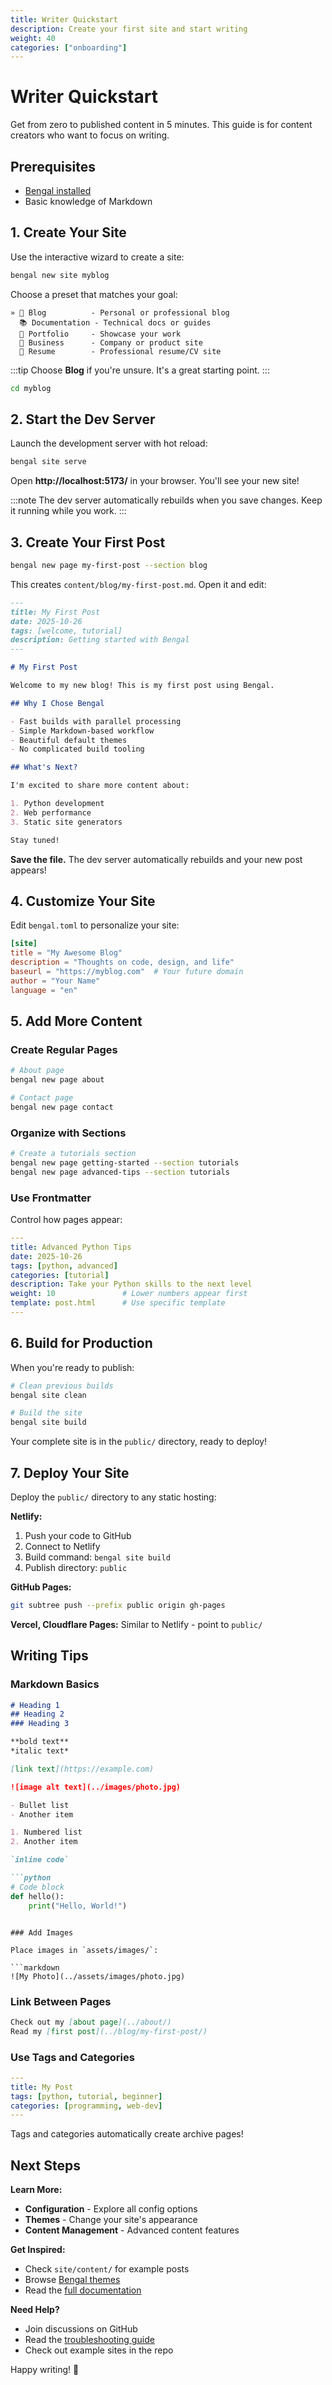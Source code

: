 ```yaml
---
title: Writer Quickstart
description: Create your first site and start writing
weight: 40
categories: ["onboarding"]
---
```


# Writer Quickstart

Get from zero to published content in 5 minutes. This guide is for content creators who want to focus on writing.

## Prerequisites

- [Bengal installed](/getting-started/installation/)
- Basic knowledge of Markdown

## 1. Create Your Site

Use the interactive wizard to create a site:

```bash
bengal new site myblog
```

Choose a preset that matches your goal:

```
» 📝 Blog          - Personal or professional blog
  📚 Documentation - Technical docs or guides
  💼 Portfolio     - Showcase your work
  🏢 Business      - Company or product site
  📄 Resume        - Professional resume/CV site
```

:::tip
Choose **Blog** if you're unsure. It's a great starting point.
:::

```bash
cd myblog
```

## 2. Start the Dev Server

Launch the development server with hot reload:

```bash
bengal site serve
```

Open **http://localhost:5173/** in your browser. You'll see your new site!

:::note
The dev server automatically rebuilds when you save changes. Keep it running while you work.
:::

## 3. Create Your First Post

```bash
bengal new page my-first-post --section blog
```

This creates `content/blog/my-first-post.md`. Open it and edit:

```markdown
---
title: My First Post
date: 2025-10-26
tags: [welcome, tutorial]
description: Getting started with Bengal
---

# My First Post

Welcome to my new blog! This is my first post using Bengal.

## Why I Chose Bengal

- Fast builds with parallel processing
- Simple Markdown-based workflow
- Beautiful default themes
- No complicated build tooling

## What's Next?

I'm excited to share more content about:

1. Python development
2. Web performance
3. Static site generators

Stay tuned!
```

**Save the file.** The dev server automatically rebuilds and your new post appears!

## 4. Customize Your Site

Edit `bengal.toml` to personalize your site:

```toml
[site]
title = "My Awesome Blog"
description = "Thoughts on code, design, and life"
baseurl = "https://myblog.com"  # Your future domain
author = "Your Name"
language = "en"
```

## 5. Add More Content

### Create Regular Pages

```bash
# About page
bengal new page about

# Contact page
bengal new page contact
```

### Organize with Sections

```bash
# Create a tutorials section
bengal new page getting-started --section tutorials
bengal new page advanced-tips --section tutorials
```

### Use Frontmatter

Control how pages appear:

```yaml
---
title: Advanced Python Tips
date: 2025-10-26
tags: [python, advanced]
categories: [tutorial]
description: Take your Python skills to the next level
weight: 10               # Lower numbers appear first
template: post.html      # Use specific template
---
```

## 6. Build for Production

When you're ready to publish:

```bash
# Clean previous builds
bengal site clean

# Build the site
bengal site build
```

Your complete site is in the `public/` directory, ready to deploy!

## 7. Deploy Your Site

Deploy the `public/` directory to any static hosting:

**Netlify:**
1. Push your code to GitHub
2. Connect to Netlify
3. Build command: `bengal site build`
4. Publish directory: `public`

**GitHub Pages:**
```bash
git subtree push --prefix public origin gh-pages
```

**Vercel, Cloudflare Pages:** Similar to Netlify - point to `public/`

## Writing Tips

### Markdown Basics

```markdown
# Heading 1
## Heading 2
### Heading 3

**bold text**
*italic text*

[link text](https://example.com)

![image alt text](../images/photo.jpg)

- Bullet list
- Another item

1. Numbered list
2. Another item

`inline code`

```python
# Code block
def hello():
    print("Hello, World!")
```
```

### Add Images

Place images in `assets/images/`:

```markdown
![My Photo](../assets/images/photo.jpg)
```

### Link Between Pages

```markdown
Check out my [about page](../about/)
Read my [first post](../blog/my-first-post/)
```

### Use Tags and Categories

```yaml
---
title: My Post
tags: [python, tutorial, beginner]
categories: [programming, web-dev]
---
```

Tags and categories automatically create archive pages!

## Next Steps

**Learn More:**
- **Configuration** - Explore all config options
- **Themes** - Change your site's appearance
- **Content Management** - Advanced content features

**Get Inspired:**
- Check `site/content/` for example posts
- Browse [Bengal themes](/themes/)
- Read the [full documentation](/docs/)

**Need Help?**
- Join discussions on GitHub
- Read the [troubleshooting guide](/docs/troubleshooting/)
- Check out example sites in the repo

Happy writing! 🎉
